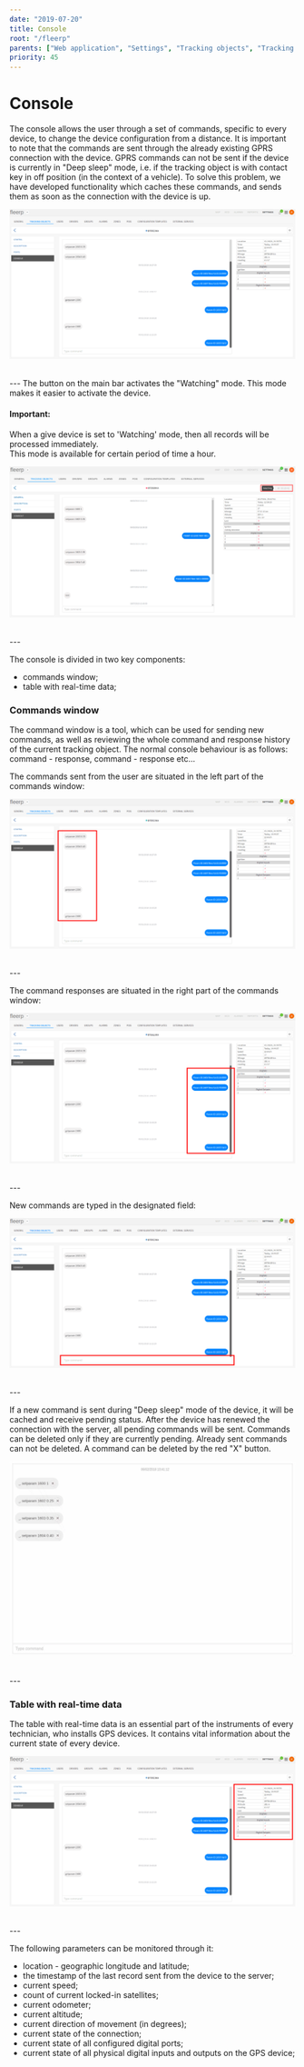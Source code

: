 ```yaml
---
date: "2019-07-20"
title: Console
root: "/fleerp"
parents: ["Web application", "Settings", "Tracking objects", "Tracking object settings"]
priority: 45
---
```


# Console

The console allows the user through a set of commands, specific to every device, to change the device configuration
from a distance. It is important to note that the commands are sent through the already existing GPRS connection with
the device. GPRS commands can not be sent if the device is currently in "Deep sleep" mode, i.e. if the tracking object
is with contact key in off position (in the context of a vehicle). To solve this problem, we have developed functionality
which caches these commands, and sends them as soon as the connection with the device is up.

![Console](console-en.png)

<br>
---
The button on the main bar activates the "Watching" mode. This mode makes it easier to activate the device.

#### Important:
When a give device is set to 'Watching' mode, then all records will be processed immediately.  
This mode is available for certain period of time а hour.

![Console](watchingMode-en.png)

<br>
---

The console is divided in two key components:

- commands window;
- table with real-time data;

### Commands window

The command window is a tool, which can be used for sending new commands, as well as reviewing the whole command
and response history of the current tracking object. The normal console behaviour is as follows: command - response,
command - response etc...

The commands sent from the user are situated in the left part of the commands window:

![Console](user-commands-en.png)

<br>
---

The command responses are situated in the right part of the commands window:

![Console](command-responses-en.png)

<br>
---

New commands are typed in the designated field:

![Console](new-command-en.png)

<br>
---

If a new command is sent during "Deep sleep" mode of the device, it will be cached and receive pending status. After
the device has renewed the connection with the server, all pending commands will be sent. Commands can be deleted only
if they are currently pending. Already sent commands can not be deleted. A command can be deleted by the red "X" button.

![Console](pending-en.gif)

<br>
---

### Table with real-time data

The table with real-time data is an essential part of the instruments of every technician, who installs GPS devices.
It contains vital information about the current state of every device.

![Console](real-time-data-en.png)

<br>
---

The following parameters can be monitored through it:

- location - geographic longitude and latitude;
- the timestamp of the last record sent from the device to the server;
- current speed;
- count of current locked-in satellites;
- current odometer;
- current altitude;
- current direction of movement (in degrees);
- current state of the connection;
- current state of all configured digital ports;
- current state of all physical digital inputs and outputs on the GPS device;
